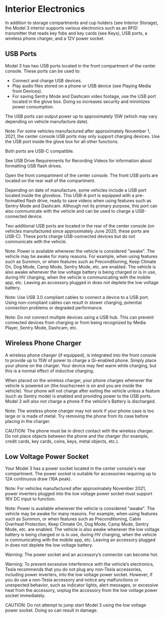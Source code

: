 # Interior Electronics

In addition to storage compartments and cup holders (see Interior Storage), the Model 3 interior supports various electronics such as an RFID transmitter that reads key fobs and key cards (see Keys), USB ports, a wireless phone charger, and a 12V power socket.


## USB Ports

Model 3 has two USB ports located in the front compartment of the center console. These ports can be used to:
- Connect and charge USB devices.
- Play audio files stored on a phone or USB device (see Playing Media from Devices).
- For saving Sentry Mode and Dashcam video footage, use the USB port located in the glove box. Doing so increases security and minimizes power consumption.

The USB ports can output power up to approximately 15W (which may vary depending on vehicle manufacture date).

Note: For some vehicles manufactured after approximately November 1, 2021, the center console USB ports may only support charging devices. Use the USB port inside the glove box for all other functions.

Both ports are USB-C compatible.

See USB Drive Requirements for Recording Videos for information about formatting USB flash drives.

Open the front compartment of the center console. The front USB ports are located on the rear wall of the compartment.

Depending on date of manufacture, some vehicles include a USB port located inside the glovebox. This USB-A port is equipped with a pre-formatted flash drive, ready to save videos when using features such as Sentry Mode and Dashcam. Although not its primary purpose, this port can also communicate with the vehicle and can be used to charge a USB-connected device.

Two additional USB ports are located in the rear of the center console (on vehicles manufactured since approximately June 2020, these ports are USB-C). These ports charge USB-connected devices but do not communicate with the vehicle.

Note: Power is available whenever the vehicle is considered "awake". The vehicle may be awake for many reasons. For example, when using features such as Summon, or when features such as Preconditioning, Keep Climate On, Dog Mode, Camp Mode, Sentry Mode, etc. are enabled. The vehicle is also awake whenever the low voltage battery is being charged or is in use, during HV charging, when the vehicle is communicating with the mobile app, etc. Leaving an accessory plugged in does not deplete the low voltage battery.

Note: Use USB 3.0 compliant cables to connect a device to a USB port. Using non-compliant cables can result in slower charging, potential connection problems or degraded performance.

Note: Do not connect multiple devices using a USB hub. This can prevent connected devices from charging or from being recognized by Media Player, Sentry Mode, Dashcam, etc.


## Wireless Phone Charger

A wireless phone charger (if equipped), is integrated into the front console to provide up to 15W of power to charge a Qi-enabled phone. Simply place your phone on the charger. Your device may feel warm while charging, but this is a normal effect of inductive charging.

When placed on the wireless charger, your phone charges whenever the vehicle is powered on (the touchscreen is on and you are inside the vehicle). Your phone will not charge after exiting the vehicle unless a feature (such as Sentry mode) is enabled and providing power to the USB ports. Model 3 will also not charge a phone if the vehicle's Battery is discharged.

Note: The wireless phone charger may not work if your phone case is too large or is made of metal. Try removing the phone from its case before placing in the charger.

CAUTION: The phone must be in direct contact with the wireless charger. Do not place objects between the phone and the charger (for example, credit cards, key cards, coins, keys, metal objects, etc.).


## Low Voltage Power Socket

Your Model 3 has a power socket located in the center console's rear compartment.
The power socket is suitable for accessories requiring up to 12A continuous draw (16A peak).

Note: For vehicles manufactured after approximately November 2021, power inverters plugged into the low voltage power socket must support 16V DC input to function.

Note: Power is available whenever the vehicle is considered "awake". The vehicle may be awake for many reasons. For example, when using features such as Summon, or when features such as Preconditioning, Cabin Overheat Protection, Keep Climate On, Dog Mode, Camp Mode, Sentry Mode, etc. are enabled. The vehicle is also awake whenever the low voltage battery is being charged or is in use, during HV charging, when the vehicle is communicating with the mobile app, etc. Leaving an accessory plugged in does not deplete the low voltage battery.

Warning: The power socket and an accessory’s connector can become hot.

Warning: To prevent excessive interference with the vehicle’s electronics, Tesla recommends that you do not plug any non-Tesla accessories, including power inverters, into the low voltage power socket. However, if you do use a non-Tesla accessory and notice any malfunctions or unexpected behavior, such as indicator lights, alert messages, or excessive heat from the accessory, unplug the accessory from the low voltage power socket immediately.

CAUTION: Do not attempt to jump start Model 3 using the low voltage power socket. Doing so can result in damage.